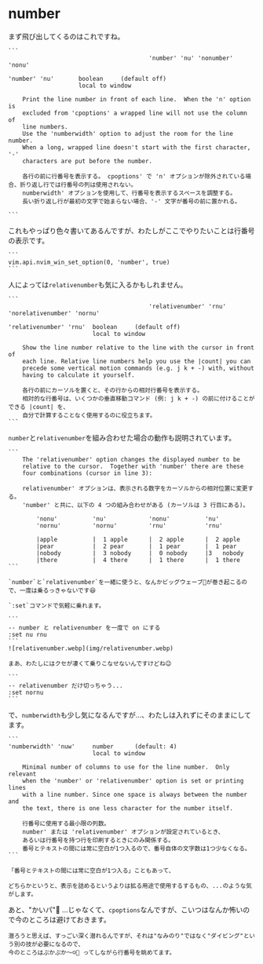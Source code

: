 # number

まず飛び出してくるのはこれですね。

~~~admonish info title=":h 'number'"
```
				                        'number' 'nu' 'nonumber' 'nonu'

'number' 'nu'	    boolean     (default off)
                    local to window

    Print the line number in front of each line.  When the 'n' option is
    excluded from 'cpoptions' a wrapped line will not use the column of
    line numbers.
    Use the 'numberwidth' option to adjust the room for the line number.
    When a long, wrapped line doesn't start with the first character, '-'
    characters are put before the number.

    各行の前に行番号を表示する。 cpoptions' で 'n' オプションが除外されている場合、折り返し行では行番号の列は使用されない。
    numberwidth' オプションを使用して、行番号を表示するスペースを調整する。
    長い折り返し行が最初の文字で始まらない場合、'-' 文字が番号の前に置かれる。

```
~~~

これもやっぱり色々書いてあるんですが、わたしがここでやりたいことは行番号の表示です。

~~~admonish example title="options.lua"
```
vim.api.nvim_win_set_option(0, 'number', true)
```
~~~

人によっては`relativenumber`も気に入るかもしれません。

~~~admonish info title=":h relativenumber"
```
		                                'relativenumber' 'rnu' 'norelativenumber' 'nornu'

'relativenumber' 'rnu'  boolean     (default off)
                        local to window

    Show the line number relative to the line with the cursor in front of
    each line. Relative line numbers help you use the |count| you can
    precede some vertical motion commands (e.g. j k + -) with, without
    having to calculate it yourself. 

    各行の前にカーソルを置くと、その行からの相対行番号を表示する。
    相対的な行番号は、いくつかの垂直移動コマンド (例: j k + -) の前に付けることができる |count| を、
    自分で計算することなく使用するのに役立ちます。
```
~~~

`number`と`relativenumber`を組み合わせた場合の動作も説明されています。

~~~admonish info title=":h number_relativenumber"
```
    The 'relativenumber' option changes the displayed number to be
    relative to the cursor.  Together with 'number' there are these
    four combinations (cursor in line 3):

    relativenumber' オプションは、表示される数字をカーソルからの相対位置に変更する。
    'number' と共に、以下の 4 つの組み合わせがある (カーソルは 3 行目にある)。

        'nonu'          'nu'            'nonu'          'nu'
        'nornu'         'nornu'         'rnu'           'rnu'

        |apple          |  1 apple      |  2 apple      |  2 apple
        |pear           |  2 pear       |  1 pear       |  1 pear
        |nobody         |  3 nobody     |  0 nobody     |3   nobody
        |there          |  4 there      |  1 there      |  1 there
```
~~~

~~~admonish tip
`number`と`relativenumber`を一緒に使うと、なんかビッグウェーブ🌊が巻き起こるので、一度は乗るっきゃないです😆

`:set`コマンドで気軽に乗れます。

```
-- number と relativenumber を一度で on にする
:set nu rnu
```
![relativenumber.webp](img/relativenumber.webp)

まあ、わたしにはクセが凄くて乗りこなせないんですけどね😉

```
-- relativenumber だけ切っちゃう...
:set nornu
```
~~~

で、`numberwidth`も少し気になるんですが...、わたしは入れずにそのままにしてます。

~~~admonish info title=":h numberwidth"
```
'numberwidth' 'nuw'     number      (default: 4)
                        local to window

	Minimal number of columns to use for the line number.  Only relevant
	when the 'number' or 'relativenumber' option is set or printing lines
	with a line number. Since one space is always between the number and
	the text, there is one less character for the number itself.

    行番号に使用する最小限の列数。
    number' または 'relativenumber' オプションが設定されているとき、
    あるいは行番号を持つ行を印刷するときにのみ関係する。
    番号とテキストの間には常に空白が1つ入るので、番号自体の文字数は1つ少なくなる。
```
~~~

```admonish note
「番号とテキストの間には常に空白が1つ入る」こともあって、

どちらかというと、表示を詰めるというよりは拡る用途で使用するするもの、...のような気がします。
```

あと、"かいパ"🙊 ...じゃなくて、`cpoptions`なんですが、こいつはなんか怖いので今のところは避けておきます。

```admonish success
潜ろうと思えば、すっごい深く潜れるんですが、それは"なみのり"ではなく"ダイビング"という別の技が必要になるので、
今のところはぷかぷか〜☺️🦭 ってしながら行番号を眺めてます。
```
